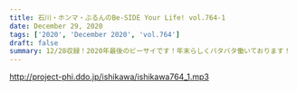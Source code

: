 ```yaml
---
title: 石川・ホンマ・ぶるんのBe-SIDE Your Life! vol.764-1
date: December 29, 2020
tags: ['2020', 'December 2020', 'vol.764']
draft: false
summary: 12/28収録！2020年最後のビーサイです！年末らしくバタバタ働いております！
---
```


http://project-phi.ddo.jp/ishikawa/ishikawa764_1.mp3